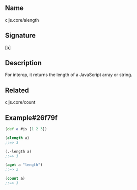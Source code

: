 ## Name
cljs.core/alength

## Signature
[a]

## Description

For interop, it returns the length of a JavaScript array or string.

## Related
cljs.core/count

## Example#26f79f

```clj
(def a #js [1 2 3])

(alength a)
;;=> 3

(.-length a)
;;=> 3

(aget a "length")
;;=> 3

(count a)
;;=> 3
```
